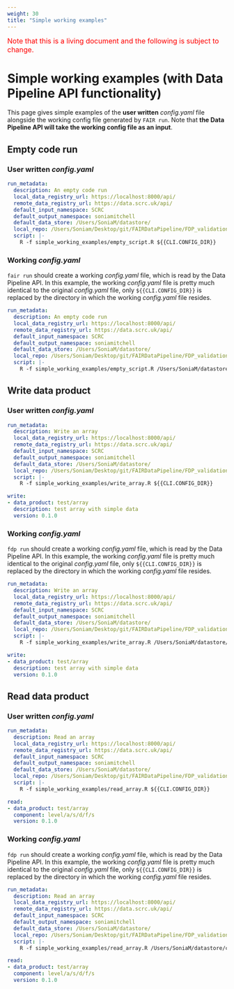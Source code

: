 ```yaml
---
weight: 30
title: "Simple working examples"
---
```


<span style="font-size:12pt; color:red">Note that this is a living document and the following is subject to change. </span>

# Simple working examples (with Data Pipeline API functionality)

This page gives simple examples of the **user written** *config.yaml* file alongside the working config file generated by `FAIR run`. Note that **the Data Pipeline API will take the working config file as an input**.
## Empty code run

### User written *config.yaml*

```yaml
run_metadata:
  description: An empty code run
  local_data_registry_url: https://localhost:8000/api/
  remote_data_registry_url: https://data.scrc.uk/api/
  default_input_namespace: SCRC
  default_output_namespace: soniamitchell
  default_data_store: /Users/SoniaM/datastore/
  local_repo: /Users/Soniam/Desktop/git/FAIRDataPipeline/FDP_validation/
  script: |- 
    R -f simple_working_examples/empty_script.R ${{CLI.CONFIG_DIR}}
```

### Working *config.yaml*

`fair run` should create a working *config.yaml* file, which is read by the Data Pipeline API. In this example, the working *config.yaml* file is pretty much identical to the original *config.yaml* file, only `${{CLI.CONFIG_DIR}}` is replaced by the directory in which the working *config.yaml* file resides.

```yaml
run_metadata:
  description: An empty code run
  local_data_registry_url: https://localhost:8000/api/
  remote_data_registry_url: https://data.scrc.uk/api/
  default_input_namespace: SCRC
  default_output_namespace: soniamitchell
  default_data_store: /Users/SoniaM/datastore/
  local_repo: /Users/Soniam/Desktop/git/FAIRDataPipeline/FDP_validation/
  script: |- 
    R -f simple_working_examples/empty_script.R /Users/SoniaM/datastore/coderun/20210511-231444/
```

## Write data product

### User written *config.yaml*

```yaml
run_metadata:
  description: Write an array
  local_data_registry_url: https://localhost:8000/api/
  remote_data_registry_url: https://data.scrc.uk/api/
  default_input_namespace: SCRC
  default_output_namespace: soniamitchell
  default_data_store: /Users/SoniaM/datastore/
  local_repo: /Users/Soniam/Desktop/git/FAIRDataPipeline/FDP_validation/
  script: |- 
    R -f simple_working_examples/write_array.R ${{CLI.CONFIG_DIR}}

write:
- data_product: test/array
  description: test array with simple data
  version: 0.1.0
```

### Working *config.yaml*

`fdp run` should create a working *config.yaml* file, which is read by the Data Pipeline API. In this example, the working *config.yaml* file is pretty much identical to the original *config.yaml* file, only `${{CLI.CONFIG_DIR}}` is replaced by the directory in which the working *config.yaml* file resides.

```yaml
run_metadata:
  description: Write an array
  local_data_registry_url: https://localhost:8000/api/
  remote_data_registry_url: https://data.scrc.uk/api/
  default_input_namespace: SCRC
  default_output_namespace: soniamitchell
  default_data_store: /Users/SoniaM/datastore/
  local_repo: /Users/Soniam/Desktop/git/FAIRDataPipeline/FDP_validation/
  script: |- 
    R -f simple_working_examples/write_array.R /Users/SoniaM/datastore/coderun/20210511-231444/

write:
- data_product: test/array
  description: test array with simple data
  version: 0.1.0
```

## Read data product

### User written *config.yaml*

```yaml
run_metadata:
  description: Read an array
  local_data_registry_url: https://localhost:8000/api/
  remote_data_registry_url: https://data.scrc.uk/api/
  default_input_namespace: SCRC
  default_output_namespace: soniamitchell
  default_data_store: /Users/SoniaM/datastore/
  local_repo: /Users/Soniam/Desktop/git/FAIRDataPipeline/FDP_validation/
  script: |- 
    R -f simple_working_examples/read_array.R ${{CLI.CONFIG_DIR}}

read:
- data_product: test/array
  component: level/a/s/d/f/s
  version: 0.1.0
```

### Working *config.yaml*

`fdp run` should create a working *config.yaml* file, which is read by the Data Pipeline API. In this example, the working *config.yaml* file is pretty much identical to the original *config.yaml* file, only `${{CLI.CONFIG_DIR}}` is replaced by the directory in which the working *config.yaml* file resides.

```yaml
run_metadata:
  description: Read an array
  local_data_registry_url: https://localhost:8000/api/
  remote_data_registry_url: https://data.scrc.uk/api/
  default_input_namespace: SCRC
  default_output_namespace: soniamitchell
  default_data_store: /Users/SoniaM/datastore/
  local_repo: /Users/Soniam/Desktop/git/FAIRDataPipeline/FDP_validation/
  script: |- 
    R -f simple_working_examples/read_array.R /Users/SoniaM/datastore/coderun/20210511-231444/

read:
- data_product: test/array
  component: level/a/s/d/f/s
  version: 0.1.0
```

